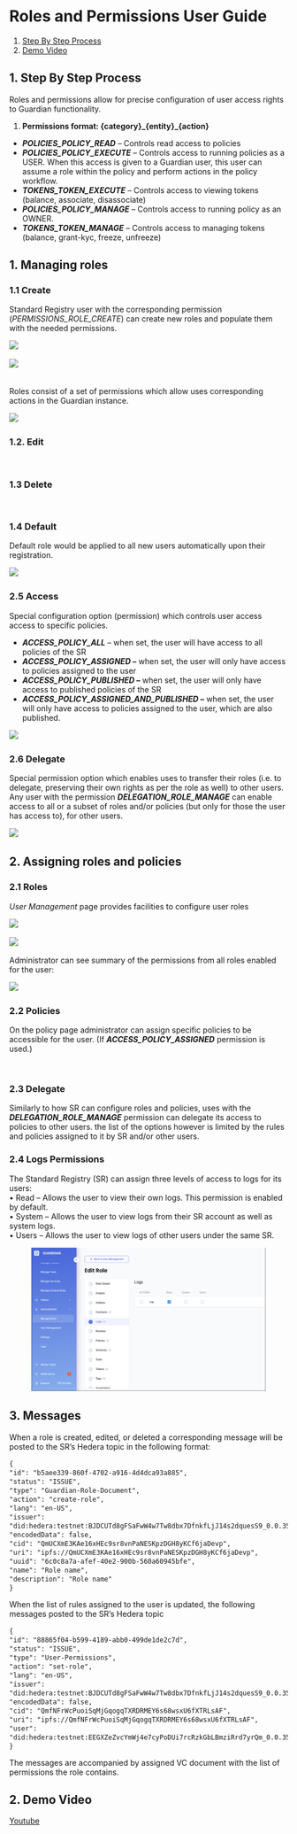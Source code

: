 # Roles and Permissions User Guide

1. [Step By Step Process](roles-and-permissions-user-guide.md#id-1.-step-by-step-process)
2. [Demo Video](roles-and-permissions-user-guide.md#id-2.-demo-video)

## 1. Step By Step Process

Roles and permissions allow for precise configuration of user access rights to Guardian functionality.

1. **Permissions format: {category}\_{entity}\_{action}**

* _**POLICIES\_POLICY\_READ**_ – Controls read access to policies
* _**POLICIES\_POLICY\_EXECUTE**_ – Controls access to running policies as a USER. When this access is given to a Guardian user, this user can assume a role within the policy and perform actions in the policy workflow.
* _**TOKENS\_TOKEN\_EXECUTE**_ – Controls access to viewing tokens (balance, associate, disassociate)
* _**POLICIES\_POLICY\_MANAGE**_ – Controls access to running policy as an OWNER.
* _**TOKENS\_TOKEN\_MANAGE**_ – Controls access to managing tokens (balance, grant-kyc, freeze, unfreeze)

## **1. Managing roles**

### **1.1 Create**

Standard Registry user with the corresponding permission (_PERMISSIONS\_ROLE\_CREATE_) can create new roles and populate them with the needed permissions.

![](<../../../.gitbook/assets/0 (15).png>)

![](<../../../.gitbook/assets/1 (17).png>)

\
Roles consist of a set of permissions which allow uses corresponding actions in the Guardian instance.

![](<../../../.gitbook/assets/2 (19).png>)

### **1.2. Edit**

<figure><img src="../../../.gitbook/assets/3 (16).png" alt=""><figcaption></figcaption></figure>

### **1.3 Delete**

<figure><img src="../../../.gitbook/assets/4 (14).png" alt=""><figcaption></figcaption></figure>

### **1.4 Default**

Default role would be applied to all new users automatically upon their registration.

![](<../../../.gitbook/assets/5 (17).png>)

### **2.5 Access**

Special configuration option (permission) which controls user access access to specific policies.

* _**ACCESS\_POLICY\_ALL** –_ when set, the user will have access to all policies of the SR
* _**ACCESS\_POLICY\_ASSIGNED –**_ when set, the user will only have access to policies assigned to the user
* _**ACCESS\_POLICY\_PUBLISHED –**_ when set, the user will only have access to published policies of the SR
* _**ACCESS\_POLICY\_ASSIGNED\_AND\_PUBLISHED –**_ when set, the user will only have access to policies assigned to the user, which are also published.

![](<../../../.gitbook/assets/6 (16).png>)

### **2.6 Delegate**

Special permission option which enables uses to transfer their roles (i.e. to delegate, preserving their own rights as per the role as well) to other users.\
Any user with the permission _**DELEGATION\_ROLE\_MANAGE**_ can enable access to all or a subset of roles and/or policies (but only for those the user has access to), for other users.

![](<../../../.gitbook/assets/7 (16).png>)

## **2. Assigning roles and policies**

### **2.1 Roles**

_User Management_ page provides facilities to configure user roles

![](<../../../.gitbook/assets/8 (17).png>)

![](<../../../.gitbook/assets/9 (15).png>)

Administrator can see summary of the permissions from all roles enabled for the user:

![](<../../../.gitbook/assets/10 (16).png>)

### **2.2 Policies**

On the policy page administrator can assign specific policies to be accessible for the user. (If _**ACCESS\_POLICY\_ASSIGNED**_ permission is used.)

<figure><img src="../../../.gitbook/assets/11 (13).png" alt=""><figcaption></figcaption></figure>

### **2.3 Delegate**

Similarly to how SR can configure roles and policies, uses with the _**DELEGATION\_ROLE\_MANAGE**_ permission can delegate its access to policies to other users. the list of the options however is limited by the rules and policies assigned to it by SR and/or other users.

### 2.4 Logs Permissions

The Standard Registry (SR) can assign three levels of access to logs for its users:\
• Read – Allows the user to view their own logs. This permission is enabled by default.\
• System – Allows the user to view logs from their SR account as well as system logs.\
• Users – Allows the user to view logs of other users under the same SR.

<figure><img src="../../../.gitbook/assets/image (3) (1) (1).png" alt=""><figcaption></figcaption></figure>

## **3. Messages**

When a role is created, edited, or deleted a corresponding message will be posted to the SR’s Hedera topic in the following format:

```
{
"id": "b5aee339-860f-4702-a916-4d4dca93a885",
"status": "ISSUE",
"type": "Guardian-Role-Document",
"action": "create-role",
"lang": "en-US",
"issuer": "did:hedera:testnet:BJDCUTd8gFSaFwW4w7Tw8dbx7DfnkfLjJ14s2dquesS9_0.0.3579393",
"encodedData": false,
"cid": "QmUCXmE3KAe16xHEc9sr8vnPaNESKpzDGH8yKCf6jaDevp",
"uri": "ipfs://QmUCXmE3KAe16xHEc9sr8vnPaNESKpzDGH8yKCf6jaDevp",
"uuid": "6c0c8a7a-afef-40e2-900b-560a60945bfe",
"name": "Role name",
"description": "Role name"
}
```

When the list of rules assigned to the user is updated, the following messages posted to the SR’s Hedera topic

```
{
"id": "88865f04-b599-4189-abb0-499de1de2c7d",
"status": "ISSUE",
"type": "User-Permissions",
"action": "set-role",
"lang": "en-US",
"issuer": "did:hedera:testnet:BJDCUTd8gFSaFwW4w7Tw8dbx7DfnkfLjJ14s2dquesS9_0.0.3579393",
"encodedData": false,
"cid": "QmfNFrWcPuoiSqMjGqogqTXRDRMEY6s68wsxU6fXTRLsAF",
"uri": "ipfs://QmfNFrWcPuoiSqMjGqogqTXRDRMEY6s68wsxU6fXTRLsAF",
"user": "did:hedera:testnet:EEGXZeZvcYmWj4e7cyPoDUi7rcRzkGbLBmziRrd7yrQm_0.0.3579393"
}
```

The messages are accompanied by assigned VC document with the list of permissions the role contains.

## 2. Demo Video

[Youtube](https://youtu.be/4bCrxd_EbTs)
